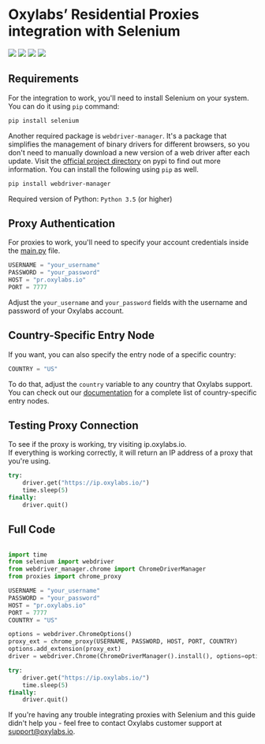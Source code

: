 # Oxylabs’ Residential Proxies integration with Selenium

[<img src="https://img.shields.io/static/v1?label=&message=Python&color=brightgreen" />](https://github.com/topics/python) [<img src="https://img.shields.io/static/v1?label=&message=Selenium&color=orange" />](https://github.com/topics/selenium) [<img src="https://img.shields.io/static/v1?label=&message=Web-Scraping&color=yellow" />](https://github.com/topics/web-scraping) [<img src="https://img.shields.io/static/v1?label=&message=Rotating%20Proxies&color=blueviolet" />](https://github.com/topics/rotating-proxies)

## Requirements
For the integration to work, you'll need to install Selenium on your system. You can do it using `pip` command:
```bash
pip install selenium
```
Another required package is `webdriver-manager`. It's a package that simplifies the management of binary drivers for different browsers, so you don't need to manually download a new version of a web driver after each update. Visit the [official project directory](https://pypi.org/project/webdriver-manager/) on pypi to find out more information. You can install the following using `pip` as well.
```bash
pip install webdriver-manager
```
Required version of Python: `Python 3.5` (or higher)
## Proxy Authentication
For proxies to work, you'll need to specify your account credentials inside the [main.py](https://github.com/oxylabs/selenium-proxy-integration/blob/main/main.py) file.
```python
USERNAME = "your_username"
PASSWORD = "your_password"
HOST = "pr.oxylabs.io"
PORT = 7777
```
Adjust the `your_username` and `your_password` fields with the username and password of your Oxylabs account.
## Country-Specific Entry Node
If you want, you can also specify the entry node of a specific country:
```python
COUNTRY = "US"
```
To do that, adjust the `country` variable to any country that Oxylabs support. 
You can check out our [documentation](https://developers.oxylabs.io/residential-proxies/#country-specific-entry-nodes) for a complete list of country-specific entry nodes.

## Testing Proxy Connection
To see if the proxy is working, try visiting ip.oxylabs.io. <br>If everything is working correctly, it will return an IP address of a proxy that you're using.
```python
try:
    driver.get("https://ip.oxylabs.io/")
    time.sleep(5)
finally:
    driver.quit()
```

## Full Code
```python

import time
from selenium import webdriver
from webdriver_manager.chrome import ChromeDriverManager
from proxies import chrome_proxy

USERNAME = "your_username"
PASSWORD = "your_password"
HOST = "pr.oxylabs.io"
PORT = 7777
COUNTRY = "US"

options = webdriver.ChromeOptions()
proxy_ext = chrome_proxy(USERNAME, PASSWORD, HOST, PORT, COUNTRY)
options.add_extension(proxy_ext)
driver = webdriver.Chrome(ChromeDriverManager().install(), options=options)

try:
    driver.get("https://ip.oxylabs.io/")
    time.sleep(5)
finally:
    driver.quit()
```
If you're having any trouble integrating proxies with Selenium and this guide didn't help you - feel free to contact Oxylabs customer support at support@oxylabs.io.


